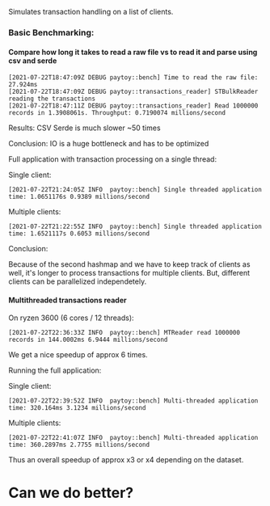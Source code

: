 Simulates transaction handling on a list of clients.


### Basic Benchmarking:

#### Compare how long it takes to read a raw file vs to read it and parse using csv and serde

```
[2021-07-22T18:47:09Z DEBUG paytoy::bench] Time to read the raw file: 27.924ms
[2021-07-22T18:47:09Z DEBUG paytoy::transactions_reader] STBulkReader reading the transactions
[2021-07-22T18:47:11Z DEBUG paytoy::transactions_reader] Read 1000000 records in 1.3908061s. Throughput: 0.7190074 millions/second
```

Results: CSV Serde is much slower ~50 times

Conclusion: IO is a huge bottleneck and has to be optimized

Full application with transaction processing on a single thread:


Single client:

```
[2021-07-22T21:24:05Z INFO  paytoy::bench] Single threaded application time: 1.0651176s 0.9389 millions/second
```
Multiple clients:
```
[2021-07-22T21:22:55Z INFO  paytoy::bench] Single threaded application time: 1.6521117s 0.6053 millions/second
```

Conclusion:

Because of the second hashmap and we have to keep track of clients as well, it's longer to process transactions for multiple clients.
But, different clients can be parallelized independetely.

#### Multithreaded transactions reader

On ryzen 3600 (6 cores / 12 threads):
```
[2021-07-22T22:36:33Z INFO  paytoy::bench] MTReader read 1000000 records in 144.0002ms 6.9444 millions/second
```

We get a nice speedup of approx 6 times.

Running the full application:

Single client:

```
[2021-07-22T22:39:52Z INFO  paytoy::bench] Multi-threaded application time: 320.164ms 3.1234 millions/second
```

Multiple clients:
```
[2021-07-22T22:41:07Z INFO  paytoy::bench] Multi-threaded application time: 360.2897ms 2.7755 millions/second
```

Thus an overall speedup of approx x3 or x4 depending on the dataset.

# Can we do better?